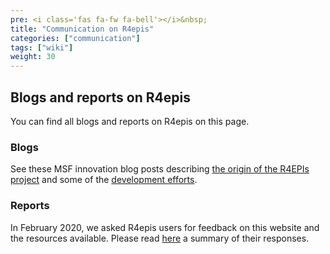 ```yaml
---
pre: <i class='fas fa-fw fa-bell'></i>&nbsp;
title: "Communication on R4epis"
categories: ["communication"]
tags: ["wiki"]
weight: 30 
---
```


## Blogs and reports on R4epis
You can find all blogs and reports on R4epis on this page.

### Blogs
See these MSF innovation blog posts describing [the origin of the R4EPIs project](https://blogs.msf.org/bloggers/larissa/innovation-introducing-r4epis) 
and some of the [development efforts](https://blogs.msf.org/bloggers/r4epis-team/r4epis-hackathon).


### Reports
In February 2020, we asked R4epis users for feedback on this website and the resources available. 
Please read [here](https://my.pcloud.com/publink/show?code=XZ4VudkZB7iKRF8nBuSRSQmCLR0TtukCVOmk) a summary of their responses.



